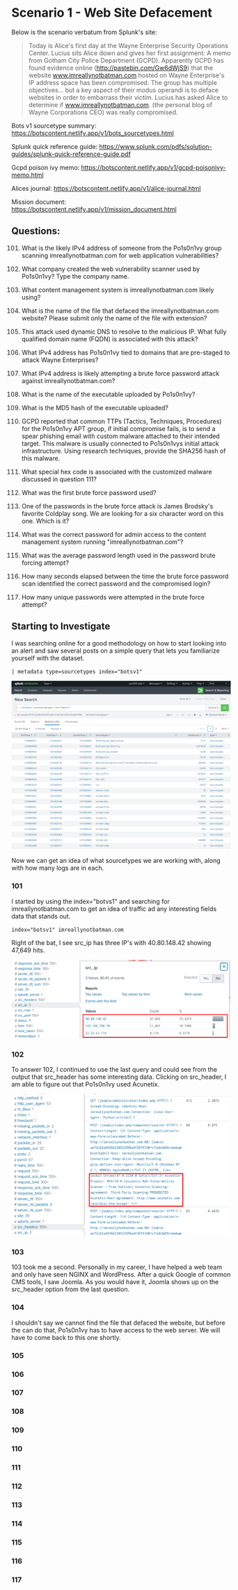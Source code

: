 # Scenario 1 - Web Site Defacement

Below is the scenario verbatum from Splunk's site:

> Today is Alice's first day at the Wayne Enterprise Security Operations Center. Lucius sits Alice down and gives her first assignment: A memo from Gotham City Police Department (GCPD). Apparently GCPD has found evidence online (http://pastebin.com/Gw6dWjS9) that the website www.imreallynotbatman.com hosted on Wayne Enterprise's IP address space has been compromised. The group has multiple objectives... but a key aspect of their modus operandi is to deface websites in order to embarrass their victim. Lucius has asked Alice to determine if www.imreallynotbatman.com. (the personal blog of Wayne Corporations CEO) was really compromised.

Bots v1 sourcetype summary: https://botscontent.netlify.app/v1/bots_sourcetypes.html

Splunk quick reference guide: https://www.splunk.com/pdfs/solution-guides/splunk-quick-reference-guide.pdf

Gcpd poison ivy memo: https://botscontent.netlify.app/v1/gcpd-poisonivy-memo.html

Alices journal: https://botscontent.netlify.app/v1/alice-journal.html

Mission document: https://botscontent.netlify.app/v1/mission_document.html



## Questions:
101. What is the likely IPv4 address of someone from the Po1s0n1vy group scanning imreallynotbatman.com for web application vulnerabilities?

102. What company created the web vulnerability scanner used by Po1s0n1vy? Type the company name.

103. What content management system is imreallynotbatman.com likely using?

104. What is the name of the file that defaced the imreallynotbatman.com website? Please submit only the name of the file with extension?

105. This attack used dynamic DNS to resolve to the malicious IP. What fully qualified domain name (FQDN) is associated with this attack?

106. What IPv4 address has Po1s0n1vy tied to domains that are pre-staged to attack Wayne Enterprises?

108. What IPv4 address is likely attempting a brute force password attack against imreallynotbatman.com?

109. What is the name of the executable uploaded by Po1s0n1vy?

110. What is the MD5 hash of the executable uploaded?

111. GCPD reported that common TTPs (Tactics, Techniques, Procedures) for the Po1s0n1vy APT group, if initial compromise fails, is to send a spear phishing email with custom malware attached to their intended target. This malware is usually connected to Po1s0n1vys initial attack infrastructure. Using research techniques, provide the SHA256 hash of this malware.

112. What special hex code is associated with the customized malware discussed in question 111?

114. What was the first brute force password used?

115. One of the passwords in the brute force attack is James Brodsky's favorite Coldplay song. We are looking for a six character word on this one. Which is it?

116. What was the correct password for admin access to the content management system running "imreallynotbatman.com"?

117. What was the average password length used in the password brute forcing attempt?

118. How many seconds elapsed between the time the brute force password scan identified the correct password and the compromised login?

119. How many unique passwords were attempted in the brute force attempt?



## Starting to Investigate

I was searching online for a good methodology on how to start looking into an alert and saw several posts on a simple query that lets you familiarize yourself with the dataset.
```
| metadata type=sourcetypes index="botsv1" 
```
![metadata](/Scenarios/Screenshots/metadata.png)

Now we can get an idea of what sourcetypes we are working with, along with how many logs are in each.



### 101
I started by using the index="botvs1" and searching for imreallynotbatman.com to get an idea of traffic ad any interesting fields data that stands out. 
```
index="botsv1" imreallynotbatman.com
```
Right of the bat, I see src_ip has three IP's with 40.80.148.42 showing 47,649 hits.
<p align="center">
    <img src="/Scenarios/Screenshots/s1_src_ip.png">
</p>



### 102
To answer 102, I continued to use the last query and could see from the output that src_header has some interesting data. Clicking on src_header, I am able to figure out that Po1s0n1vy used Acunetix.
<p align="center">
    <img src="/Scenarios/Screenshots/s1_acunetix.png">
</p>



### 103
103 took me a second. Personally in my career, I have helped a web team and only have seen NGINX and WordPress. After a quick Google of common CMS tools, I saw Joomla. As you would have it, Joomla shows up on the src_header option from the last question. 



### 104
I shouldn't say we cannot find the file that defaced the website, but before the can do that, Po1s0n1vy has to have access to the web server. We will have to come back to this one shortly.



### 105



### 106



### 107



### 108



### 109



### 110



### 111



### 112



### 113



### 114



### 115



### 116



### 117